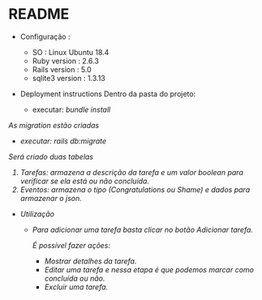 # README

* Configuração :
  - SO : Linux Ubuntu 18.4
  - Ruby version : 2.6.3
  - Rails version : 5.0
  - sqlite3 version : 1.3.13

* Deployment instructions
Dentro da pasta do projeto:
  - executar:
      <em>bundle install

As migration estão criadas
  - executar:
     <em>rails db:migrate

  Será criado duas tabelas
  1. Tarefas: armazena a descrição da tarefa e um valor boolean para verificar se ela está ou não concluída.
  2. Eventos: armazena o tipo (Congratulations ou Shame) e dados para armazenar o json.

* Utilização

  - Para adicionar uma tarefa basta clicar no botão Adicionar tarefa.

    É possível fazer ações:
      - Mostrar detalhes da tarefa.
      - Editar uma tarefa e nessa etapa é que podemos marcar como concluída ou não.
      - Excluir uma tarefa.
